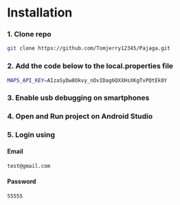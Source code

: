 # Installation

### 1. Clone repo
   ```sh 
   git clone https://github.com/Tomjerry12345/Pajaga.git
   ```
### 2. Add the code below to the local.properties file
   ```sh 
   MAPS_API_KEY=AIzaSyDw8Okvy_nDvIDag6QXXHsXKgTvPQtEk8Y
   ```
### 3. Enable usb debugging on smartphones
### 4. Open and Run project on Android Studio
### 5. Login using
   #### Email
   ```sh 
   test@gmail.com
   ```
   #### Password
   ```sh 
   55555
   ```
 

